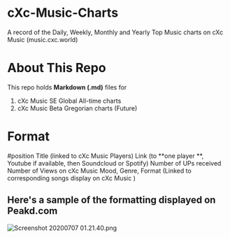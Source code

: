 # cXc-Music-Charts
A record of the Daily, Weekly, Monthly and Yearly Top Music charts on cXc Music (music.cxc.world)

# About This Repo
This repo holds **Markdown (.md)** files for
1. cXc Music SE Global All-time charts
2. cXc Music Beta Gregorian charts (Future)

# Format
\#position
Title (linked to cXc Music Players)
Link (to **one player **, Youtube if available, then Soundcloud or Spotify)
Number of UPs received
Number of Views on cXc Music
Mood, Genre, Format (Linked to corresponding songs display on cXc Music )

## Here's a sample of the formatting displayed on Peakd.com

![Screenshot 20200707 01.21.40.png](https://files.peakd.com/file/peakd-hive/currentxchange/y0BN1O8R-Screenshot202020-07-072001.21.40.png)
 
<!--stackedit_data:
eyJoaXN0b3J5IjpbLTY3NjkzMjk2OSwxNjQ1MjkzMzI0XX0=
-->